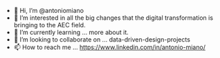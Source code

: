 - 👋 Hi, I’m @antoniomiano
- 👀 I’m interested in all the big changes that the digital transformation is bringing to the AEC field.
- 🌱 I’m currently learning ... more about it.
- 💞️ I’m looking to collaborate on ... data-driven-design-projects
- 📫 How to reach me ... https://www.linkedin.com/in/antonio-miano/

<!---
antoniomiano/antoniomiano is a ✨ special ✨ repository because its `README.md` (this file) appears on your GitHub profile.
You can click the Preview link to take a look at your changes.
--->

